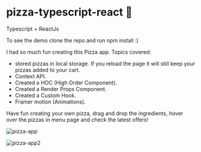 # pizza-typescript-react 🍕

Typescript + ReactJs

To see the demo clone the repo and run npm install :)

I had so much fun creating this Pizza app. 
Topics covered: 
- stored pizzas in local storage. If you reload the page it will still keep your pizzas added to your cart.
- Context API.
- Created a HOC (High Order Component).
-  Created a Render Props Component.
- Created a Custom Hook.
- Framer motion (Animations).

Have fun creating your own pizza, drag and drop the ingredients, hover over the pizzas in menu page and check the latest offers! 




![pizza-app](https://user-images.githubusercontent.com/60779542/112727685-1b603900-8f3d-11eb-80e9-c9131c032308.png)

![pizza-app2](https://user-images.githubusercontent.com/60779542/112727683-1a2f0c00-8f3d-11eb-9113-6e79afdac9d0.png)
